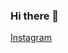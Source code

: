 ### Hi there 👋


[Instagram](https://img.shields.io/badge/Instagram-E4405F?style=for-the-badge&logo=instagram&logoColor=white)
